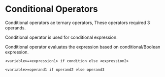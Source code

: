 # Conditional Operators

Conditional operators ae ternary operators, These operators required 3 operands.

Conditional operator is used for conditional expression.

Conditional operator evaluates the expression based on conditional/Boolean expression.

```
<variable>=<expression1> if condition else <expression2>

<variable>=operand1 if operand2 else operand3

```
